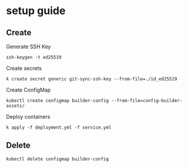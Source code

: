 # setup guide

## Create

Generate SSH Key

```
ssh-keygen -t ed25519
```

Create secrets

```
k create secret generic git-sync-ssh-key --from-file=./id_ed25519
```

Create ConfigMap

```
kubectl create configmap builder-config --from-file=config-builder-assets/
```

Deploy containers

```
k apply -f deployment.yml -f service.yml
```

## Delete

```
kubectl delete configmap builder-config
```